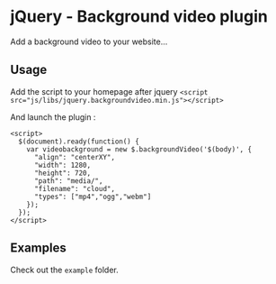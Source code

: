 # jQuery - Background video plugin

Add a background video to your website…

## Usage

Add the script to your homepage after jquery `<script src="js/libs/jquery.backgroundvideo.min.js"></script>`

And launch the plugin :

    <script>
      $(document).ready(function() {
        var videobackground = new $.backgroundVideo('$(body)', {
          "align": "centerXY",
          "width": 1280,
          "height": 720,
          "path": "media/",
          "filename": "cloud",
          "types": ["mp4","ogg","webm"]
        });
      });
    </script>


## Examples

Check out the `example` folder.
